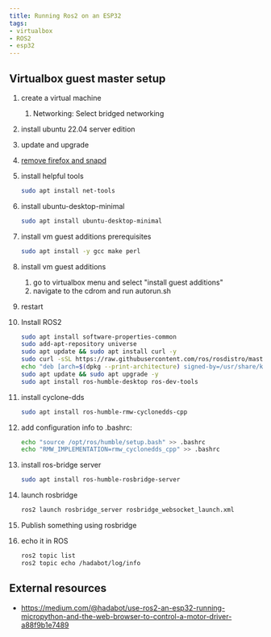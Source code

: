 ```yaml
---
title: Running Ros2 on an ESP32
tags: 
- virtualbox
- ROS2
- esp32
---
```


## Virtualbox guest master setup


1. create a virtual machine
    1. Networking: Select bridged networking
1. install ubuntu 22.04 server edition
1. update and upgrade
1. [remove firefox and snapd](/notebook/removing-firefox-snap/)
1. install helpful tools

    ```bash
    sudo apt install net-tools
    ```

1. install ubuntu-desktop-minimal

    ```bash
    sudo apt install ubuntu-desktop-minimal
    ```

1. install vm guest additions prerequisites

    ```bash
    sudo apt install -y gcc make perl
    ```

1. install vm guest additions
    1. go to virtualbox  menu and select "install guest additions"
    1. navigate to the cdrom and run autorun.sh
1. restart


1. Install ROS2

    ```bash
    sudo apt install software-properties-common
    sudo add-apt-repository universe
    sudo apt update && sudo apt install curl -y
    sudo curl -sSL https://raw.githubusercontent.com/ros/rosdistro/master/ros.key -o /usr/share/keyrings/ros-archive-keyring.gpg
    echo "deb [arch=$(dpkg --print-architecture) signed-by=/usr/share/keyrings/ros-archive-keyring.gpg] http://packages.ros.org/ros2/ubuntu $(. /etc/os-release && echo $UBUNTU_CODENAME) main" | sudo tee /etc/apt/sources.list.d/ros2.list > /dev/null
    sudo apt update && sudo apt upgrade -y
    sudo apt install ros-humble-desktop ros-dev-tools
    ```

1. install cyclone-dds

    ```bash
    sudo apt install ros-humble-rmw-cyclonedds-cpp
    ```

1. add configuration info to .bashrc:

    ```bash
    echo "source /opt/ros/humble/setup.bash" >> .bashrc
    echo "RMW_IMPLEMENTATION=rmw_cyclonedds_cpp" >> .bashrc
    ```

1. install ros-bridge server

    ```bash
    sudo apt install ros-humble-rosbridge-server 
    ```

1. launch rosbridge

    ```bash
    ros2 launch rosbridge_server rosbridge_websocket_launch.xml 
    ```

1. Publish something using rosbridge
1. echo it in ROS

    ```bash
    ros2 topic list 
    ros2 topic echo /hadabot/log/info 
    ```

## External resources

* <https://medium.com/@hadabot/use-ros2-an-esp32-running-micropython-and-the-web-browser-to-control-a-motor-driver-a88f9b1e7489>